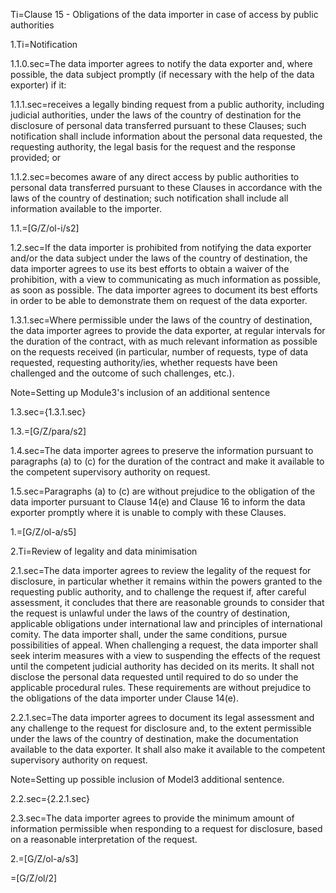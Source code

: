 Ti=Clause 15 - Obligations of the data importer in case of access by public authorities

1.Ti=Notification

1.1.0.sec=The data importer agrees to notify the data exporter and, where possible, the data subject promptly (if necessary with the help of the data exporter) if it:

1.1.1.sec=receives a legally binding request from a public authority, including judicial authorities, under the laws of the country of destination for the disclosure of personal data transferred pursuant to these Clauses; such notification shall include information about the personal data requested, the requesting authority, the legal basis for the request and the response provided; or

1.1.2.sec=becomes aware of any direct access by public authorities to personal data transferred pursuant to these Clauses in accordance with the laws of the country of destination; such notification shall include all information available to the importer.

1.1.=[G/Z/ol-i/s2]

1.2.sec=If the data importer is prohibited from notifying the data exporter and/or the data subject under the laws of the country of destination, the data importer agrees to use its best efforts to obtain a waiver of the prohibition, with a view to communicating as much information as possible, as soon as possible. The data importer agrees to document its best efforts in order to be able to demonstrate them on request of the data exporter.

1.3.1.sec=Where permissible under the laws of the country of destination, the data importer agrees to provide the data exporter, at regular intervals for the duration of the contract, with as much relevant information as possible on the requests received (in particular, number of requests, type of data requested, requesting authority/ies, whether requests have been challenged and the outcome of such challenges, etc.).

Note=Setting up Module3's inclusion of an additional sentence 

1.3.sec={1.3.1.sec}

1.3.=[G/Z/para/s2]

1.4.sec=The data importer agrees to preserve the information pursuant to paragraphs (a) to (c) for the duration of the contract and make it available to the competent supervisory authority on request.

1.5.sec=Paragraphs (a) to (c) are without prejudice to the obligation of the data importer pursuant to Clause 14(e) and Clause 16 to inform the data exporter promptly where it is unable to comply with these Clauses.

1.=[G/Z/ol-a/s5]

2.Ti=Review of legality and data minimisation

2.1.sec=The data importer agrees to review the legality of the request for disclosure, in particular whether it remains within the powers granted to the requesting public authority, and to challenge the request if, after careful assessment, it concludes that there are reasonable grounds to consider that the request is unlawful under the laws of the country of destination, applicable obligations under international law and principles of international comity. The data importer shall, under the same conditions, pursue possibilities of appeal. When challenging a request, the data importer shall seek interim measures with a view to suspending the effects of the request until the competent judicial authority has decided on its merits. It shall not disclose the personal data requested until required to do so under the applicable procedural rules. These requirements are without prejudice to the obligations of the data importer under Clause 14(e).

2.2.1.sec=The data importer agrees to document its legal assessment and any challenge to the request for disclosure and, to the extent permissible under the laws of the country of destination, make the documentation available to the data exporter. It shall also make it available to the competent supervisory authority on request.

Note=Setting up possible inclusion of Model3 additional sentence.

2.2.sec={2.2.1.sec}

2.3.sec=The data importer agrees to provide the minimum amount of information permissible when responding to a request for disclosure, based on a reasonable interpretation of the request.

2.=[G/Z/ol-a/s3]

=[G/Z/ol/2]
